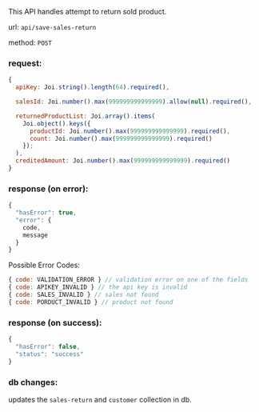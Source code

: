 This API handles attempt to return sold product.

url: `api/save-sales-return`

method: `POST`

### request: 
```js
{
  apiKey: Joi.string().length(64).required(),

  salesId: Joi.number().max(999999999999999).allow(null).required(),

  returnedProductList: Joi.array().items(
    Joi.object().keys({
      productId: Joi.number().max(999999999999999).required(),
      count: Joi.number().max(999999999999999).required()
    });
  ),
  creditedAmount: Joi.number().max(999999999999999).required()
}
```

### response (on error):
```js
{
  "hasError": true,
  "error": {
    code,
    message
  }
}
```

Possible Error Codes:
```js
{ code: VALIDATION_ERROR } // validation error on one of the fields
{ code: APIKEY_INVALID } // the api key is invalid
{ code: SALES_INVALID } // sales not found
{ code: PORDUCT_INVALID } // product not found
```

### response (on success):
```js
{
  "hasError": false,
  "status": "success"
}
```

### db changes:
updates the `sales-return` and `customer` collection in db.